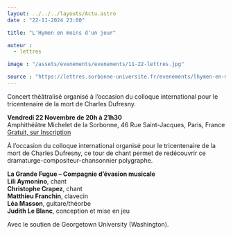 ```yaml
---
layout: ../../../layouts/Actu.astro
date : "22-11-2024 23:00"

title: "L'Hymen en moins d'un jour"

auteur :
  - lettres

image : "/assets/evenements/evenements/11-22-lettres.jpg"

source : "https://lettres.sorbonne-universite.fr/evenements/lhymen-en-moins-dun-jour"
---
```


Concert théâtralisé organisé à l’occasion du colloque international pour le tricentenaire de la mort de Charles Dufresny.

__Vendredi 22 Novembre de 20h à 21h30__  
Amphithéâtre Michelet de la Sorbonne, 46 Rue Saint-Jacques, Paris, France  
[Gratuit, sur Inscription](https://www.billetweb.fr/l-hymen-en-moins-d-un-jour)

À l’occasion du colloque international organisé pour le tricentenaire de la mort de Charles Dufresny, ce tour de chant permet de redécouvrir ce dramaturge-compositeur-chansonnier polygraphe.

__La Grande Fugue – Compagnie d’évasion musicale__  
__Lili Aymonino__, chant  
__Christophe Crapez__, chant  
__Matthieu Franchin__, clavecin  
__Léa Masson__, guitare/théorbe  
__Judith Le Blanc__, conception et mise en jeu

Avec le soutien de Georgetown University (Washington). 